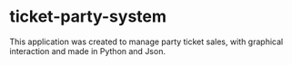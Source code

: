 # ticket-party-system
This application was created to manage party ticket sales, with graphical interaction and made in Python and Json.
